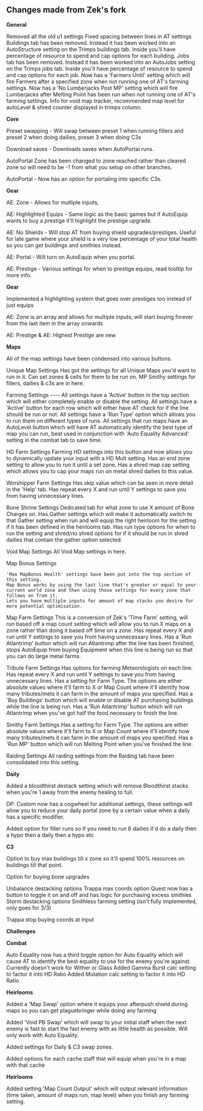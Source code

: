 ## Changes made from Zek's fork

**General** 

Removed all the old u1 settings
Fixed spacing between lines in AT settings
Buildings tab has been removed. Instead it has been worked into an AutoStructure setting on the Trimps buildings tab. Inside you'll have percentage of resource to spend and cap options for each building. 
Jobs tab has been removed. Instead it has been worked into an AutoJobs setting on the Trimps jobs tab. Inside you'll have percentage of resource to spend and cap options for each job.
	Now has a 'Farmers Until' setting which will fire Farmers after a specified zone when not running one of AT's farming settings.
	Now has a 'No Lumberjacks Post MP' setting which will fire Lumberjacks after Melting Point has been run when not running one of AT's farming settings.
Info for void map tracker, recommended map level for autoLevel & shred counter displayed in trimps column.

**Core**

Preset swapping - Will swap between preset 1 when running fillers and preset 2 when doing dailies, preset 3 when doing C3s

Download saves - Downloads saves when AutoPortal runs.

AutoPortal Zone has been changed to zone reached rather than cleared zone so will need to be -1 from what you setup on other branches.

AutoPortal - Now has an option for portaling into specific C3s.

**Gear**

AE: Zone - Allows for mutliple inputs, 

AE: Highlighted Equips - Same logic as the basic games but if AutoEquip wants to buy a prestige it'll highlight the prestige upgrade.

AE: No Shields - Will stop AT from buying shield upgrades/prestiges. Useful for late game where your shield is a very low percentage of your total health so you can get buildings and smithies instead.

AE: Portal - Will turn on AutoEquip when you portal.

AE: Prestige - Various settings for when to prestige equips, read tooltip for more info.

**Gear**

Implemented a highlighting system that goes over prestiges too instead of just equips

AE: Zone is an array and allows for multiple inputs, will start buying forever from the last item in the array onwards

AE: Prestige & AE: Highest Prestige are new

**Maps**

All of the map settings have been condensed into various buttons.

Unique Map Settings
	Has got the settings for all Unique Maps you'd want to run in it. Can set zones & cells for them to be run on.
	MP Smithy settings for fillers, dailies & c3s are in here.

Farming Settings ---- 
	All settings have a 'Active' button in the top section which will either completely enable or disable the setting.
	All settings have a 'Active' button for each row which will either have AT check for if the line should be run or not.
	All settings have a 'Run Type' option which allows you to run them on different types of runs.
	All settings that run maps have an AutoLevel button which will have AT automatically identify the best type of map you can run, best used in conjunction with 'Auto Equality Advanced' setting in the combat tab to save time.

HD Farm Settings
	Farming HD settings into this button and now allows you to dynamically update your input with a HD Mult setting.
	Has an end zone setting to allow you to run it until a set zone.
	Has a shred map cap setting which allows you to cap your maps run on metal shred dailies to this value.

Worshipper Farm Settings
	Has skip value which can be seen in more detail in the 'Help' tab.
	Has repeat every X and run until Y settings to save you from having unnecessary lines.

Bone Shrine Settings
	Dedicated tab for what zone to use X amount of Bone Charges on. Has Gather settings which will make it automatically switch to that Gather setting when run and will equip the right heirloom for the setting if it has been defined in the heirlooms tab.
	Has run type options for when to run the setting and shred/no shred options for if it should be run in shred dailies that contain the gather option selected.

Void Map Settings
	All Void Map settings in here.

Map Bonus Settings

	'Max MapBonus Health' settings have been put into the top section of this setting.
	Map Bonus works by using the last line that's greater or equal to your current world zone and then using those settings for every zone that follows on from it.
	Lets you have multiple inputs for amount of map stacks you desire for more potential optimisation. 

Map Farm Settings
	This is a conversion of Zek's 'Time Farm' setting, will run based off a map count setting which will allow you to run X maps on a zone rather than doing it based off time on a zone.
	Has repeat every X and run until Y settings to save you from having unnecessary lines.
	Has a 'Run Atlantrimp' button which will run Atlantrimp after the line has been finished, stops AutoEquip from buying Equipment when this line is being run so that you can do large metal farms.

Tribute Farm Settings
	Has options for farming Meteorologists on each line.
	Has repeat every X and run until Y settings to save you from having unnecessary lines.
	Has a setting for Farm Type. The options are either absolute values where it'll farm to X or Map Count where it'll identify how many tributes/mets it can farm in the amount of maps you specified.
	Has a 'Buy Buildings' button which will enable or disable AT purchasing buildings while the line is being run.
	Has a 'Run Atlantrimp' button which will run Atlantrimp when you've got half the food necessary to finish the line.

Smithy Farm Settings
	Has a setting for Farm Type. The options are either absolute values where it'll farm to X or Map Count where it'll identify how many tributes/mets it can farm in the amount of maps you specified.
	Has a 'Run MP' button which will run Melting Point when you've finished the line.

Raiding Settings
	All raiding settings from the Raiding tab have been consolidated into this setting.

**Daily**

Added a bloodthirst destack setting which will remove Bloodthirst stacks when you're 1 away from the enemy healing to full.

DP: Custom now has a cogwheel for additional settings, these settings will allow you to reduce your daily portal zone by a certain value when a daily has a specific modifier.

Added option for filler runs so if you need to run 6 dailies it'd do a daily then a hypo then a daily then a hypo etc

**C3**

Option to buy max buildings till x zone so it'll spend 100% resources on buildings till that point. 

Option for buying bone upgrades 

Unbalance destacking options
Trappa max coords option
Quest now has a button to toggle it on and off and has logic for purchasing excess smithies
Storm destacking options
Smithless farming setting (isn't fully implemented, only goes for 3/3)

Trappa stop buying coords at input

**Challenges**

**Combat**

Auto Equality now has a third toggle option for Auto Equality which will cause AT to identify the best equality to use for the enemy you're against.
	Currently doesn't work for Wither or Glass
Added Gamma Burst calc setting to factor it into HD Ratio
Added Mutation calc setting to factor it into HD Ratio

**Heirlooms**

Added a 'Map Swap' option where it equips your afterpush shield during maps so you can get plaguebringer while doing any farming

Added 'Void PB Swap' which will swap to your initial staff when the next enemy is fast to start the fast enemy with as little health as possible. Will only work with Auto Equality. 

Added settings for Daily & C3 swap zones.

Added options for each cache staff that will equip when you're in a map with that cache

**Heirlooms**

Added setting 'Map Count Output' which will output relevant information (time taken, amount of maps run, map level) when you finish any farming setting.
